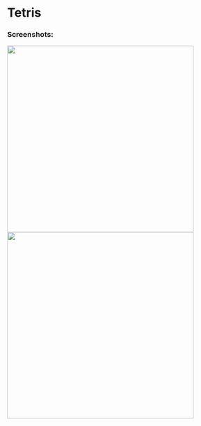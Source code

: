 # Tetris

### Screenshots:
<img src="https://user-images.githubusercontent.com/53357476/76044178-963d6700-5f6a-11ea-8606-85fabdb3f4eb.png" width="430"> <img src="https://user-images.githubusercontent.com/53357476/76044172-93427680-5f6a-11ea-8e8c-d0b2a31f0309.png" width="430">
